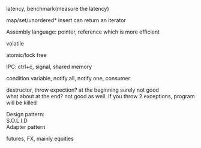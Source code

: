latency, benchmark\(measure the latency\)

map/set/unordered\* insert can return an iterator

Assembly language: pointer, reference which is more efficient

volatile

atomic/lock free

IPC: ctrl+c, signal, shared memory

condition variable, notify all, notify one, consumer

destructor, throw expection? at the beginning surely not good  
what about at the end? not good as well. If you throw 2 exceptions, program will be killed



Design pattern:  
S.O.L.I.D  
Adapter pattern



futures, FX, mainly equities

